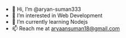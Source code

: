 - 👋 Hi, I’m @aryan-suman333
- 👀 I’m interested in Web Development
- 🌱 I’m currently learning Nodejs
- 📫 Reach me at aryaansuman18@gmail.com

<!---
aryan-suman333/aryan-suman333 is a ✨ special ✨ repository because its `README.md` (this file) appears on your GitHub profile.
You can click the Preview link to take a look at your changes.
--->
